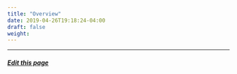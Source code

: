 ```yaml
---
title: "Overview"
date: 2019-04-26T19:18:24-04:00
draft: false
weight:
---
```



---
##### [Edit this page](https://github.com/belbio/bel_lang_ws/edit/master/content/overview.md)
